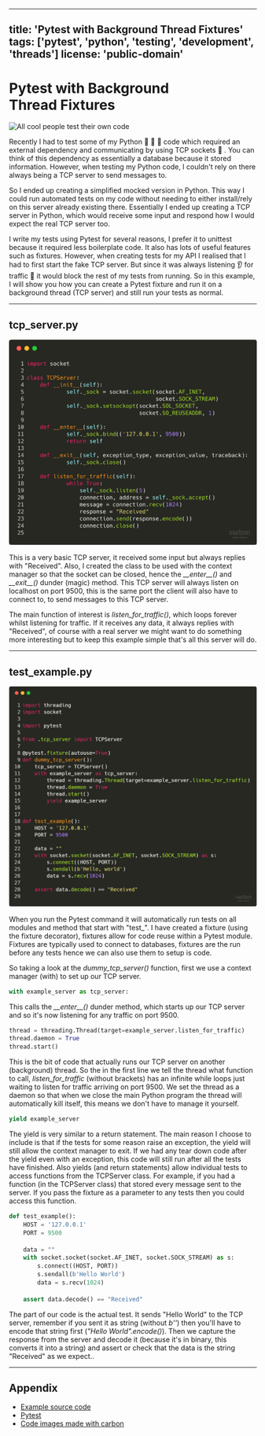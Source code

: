 ----------------------------------------------------------------------------------------------------
title: 'Pytest with Background Thread Fixtures'
tags: ['pytest', 'python', 'testing', 'development', 'threads']
license: 'public-domain'
----------------------------------------------------------------------------------------------------

# Pytest with Background Thread Fixtures

![All cool people test their own code](https://media.giphy.com/media/5xrkJe3IJKSze/giphy.gif)

Recently I had to test some of my Python :snake: :snake: :snake: code which required an external dependency and communicating by using TCP sockets :electric_plug: . You can think of this dependency as essentially a database because it stored information. However, when testing my Python code, I couldn't rely on there always being a TCP server to send messages to.

So I ended up creating a simplified mocked version in Python. This way I could run automated tests on my code without needing to either install/rely on this server already existing there. Essentially I ended up creating a TCP server in Python, which would receive some input and respond how I would expect the real TCP server too.

I write my tests using Pytest for several reasons, I prefer it to unittest because it required less boilerplate code. It also has lots of useful features such as fixtures. However, when creating tests for my API I realised that I had to first start the fake TCP server. But since it was always listening :ear: for traffic :vertical_traffic_light: it would block the rest of my tests from running. So in this example, I will show you how you can create a Pytest fixture and run it on a background thread (TCP server) and still run your tests as normal.

---------------------------------------------------------------------------------------------------

## tcp_server.py

![tcp_server.py](images/tcp_server.png)

This is a very basic TCP server, it received some input but always replies with "Received". Also, I created the class to be used with the context manager so that the socket can be closed, hence the _\_\_enter\_\_()_ and _\_\_exit\_\_()_ dunder (magic) method. This TCP server will always listen on localhost on port 9500, this is the same port the client will also have to connect to, to send messages to this TCP server.

The main function of interest is _listen\_for\_traffic()_, which loops forever whilst listening for traffic. If it receives any data, it always replies with "Received", of course with a real server we might want to do something more interesting but to keep this example simple that's all this server will do.

---------------------------------------------------------------------------------------------------

## test_example.py

![test_example.py](images/test_example.png)

When you run the Pytest command it will automatically run tests on all modules and method that start with "test_". I have created a fixture (using the fixture decorator), fixtures allow for code reuse within a Pytest module. Fixtures are typically used to connect to databases, fixtures are the run before any tests hence we can also use them to setup is code.

So taking a look at the _dummy\_tcp\_server()_ function, first we use a context manager (with) to set up our TCP server.

```python
with example_server as tcp_server:
```

This calls the _\_\_enter\_\_()_ dunder method, which starts up our TCP server and so it's now listening for any traffic on port 9500.  

```python
thread = threading.Thread(target=example_server.listen_for_traffic)
thread.daemon = True
thread.start()
```

This is the bit of code that actually runs our TCP server on another (background) thread. So the in the first line we tell the thread what function to call, _listen\_for\_traffic_ (without brackets) has an infinite while loops just waiting to listen for traffic arriving on port 9500. We set the thread as a daemon so that when we close the main Python program the thread will automatically kill itself, this means we don't have to manage it yourself.

```python
yield example_server
```

The yield is very similar to a return statement. The main reason I choose to include is that if the tests for some reason raise an exception, the yield will still allow the context manager to exit. If we had any tear down code after the yield even with an exception, this code will still run after all the tests have finished. Also yields (and return statements) allow individual tests to access functions from the TCPServer class. For example, if you had a function (in the TCPServer class) that stored every message sent to the server. If you pass the fixture as a parameter to any tests then you could access this function.

```python
def test_example():
    HOST = '127.0.0.1'
    PORT = 9500

    data = ""
    with socket.socket(socket.AF_INET, socket.SOCK_STREAM) as s:
        s.connect((HOST, PORT))
        s.sendall(b'Hello World')
        data = s.recv(1024)

    assert data.decode() == "Received"
```

The part of our code is the actual test. It sends "Hello World" to the TCP server, remember if you sent it as string (without _b''_) then you'll have to encode that string first (_"Hello World".encode()_). Then we capture the response from the server and decode it (because it's in binary, this converts it into a string) and assert or check that the data is the string "Received" as we expect..

---------------------------------------------------------------------------------------------------

## Appendix

* [Example source code](https://github.com/hmajid2301/medium/tree/master/6.%20pyest%20with%20background%20threads)
* [Pytest](https://docs.pytest.org/en/latest/)
* [Code images made with carbon](https://carbon.now.sh)